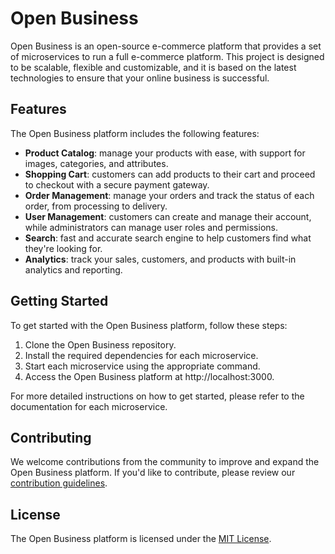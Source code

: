 # Open Business

Open Business is an open-source e-commerce platform that provides a set of microservices to run a full e-commerce platform. This project is designed to be scalable, flexible and customizable, and it is based on the latest technologies to ensure that your online business is successful.

## Features

The Open Business platform includes the following features:

- **Product Catalog**: manage your products with ease, with support for images, categories, and attributes.
- **Shopping Cart**: customers can add products to their cart and proceed to checkout with a secure payment gateway.
- **Order Management**: manage your orders and track the status of each order, from processing to delivery.
- **User Management**: customers can create and manage their account, while administrators can manage user roles and permissions.
- **Search**: fast and accurate search engine to help customers find what they're looking for.
- **Analytics**: track your sales, customers, and products with built-in analytics and reporting.

## Getting Started

To get started with the Open Business platform, follow these steps:

1. Clone the Open Business repository.
2. Install the required dependencies for each microservice.
3. Start each microservice using the appropriate command.
4. Access the Open Business platform at http://localhost:3000.

For more detailed instructions on how to get started, please refer to the documentation for each microservice.

## Contributing

We welcome contributions from the community to improve and expand the Open Business platform. If you'd like to contribute, please review our [contribution guidelines](CONTRIBUTING.md).

## License

The Open Business platform is licensed under the [MIT License](LICENSE.md).
